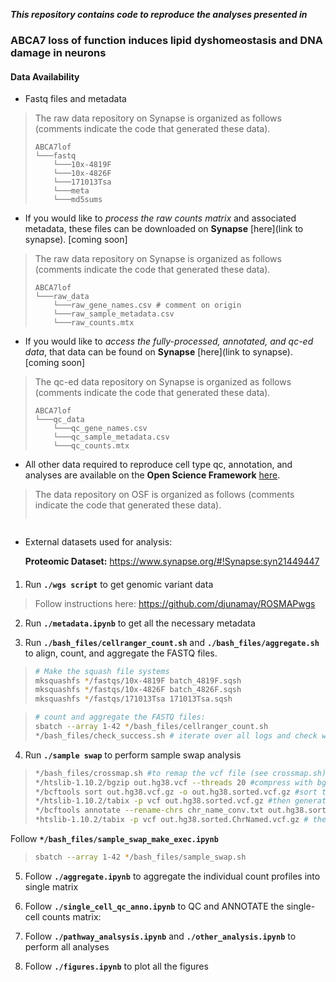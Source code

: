 ***This repository contains code to reproduce the analyses presented in***
### ABCA7 loss of function induces lipid dyshomeostasis and DNA damage in neurons

#### Data Availability

- Fastq files and metadata
> The raw data repository on Synapse is organized as follows (comments indicate the code that generated these data).
> ```
> ABCA7lof
> └───fastq
>     └───10x-4819F
>     └───10x-4826F
>     └───171013Tsa
>     └───meta
>     └───md5sums
> ```

- If you would like to *process the raw counts matrix* and associated metadata, these files can be downloaded on **Synapse** [here](link to synapse). [coming soon]
> The raw data repository on Synapse is organized as follows (comments indicate the code that generated these data).
> ```
> ABCA7lof
> └───raw_data
>     └───raw_gene_names.csv # comment on origin
>     └───raw_sample_metadata.csv 
>     └───raw_counts.mtx 
> ```

- If you would like to *access the fully-processed, annotated, and qc-ed data*, that data can be found on **Synapse** [here](link to synapse). [coming soon]
> The qc-ed data repository on Synapse is organized as follows (comments indicate the code that generated these data).
> ```
> ABCA7lof
> └───qc_data
>     └───qc_gene_names.csv
>     └───qc_sample_metadata.csv 
>     └───qc_counts.mtx 
> ```

- All other data required to reproduce cell type qc, annotation, and analyses are available on the **Open Science Framework** [here](https://osf.io/vn7w2/).
> The data repository on OSF is organized as follows (comments indicate the code that generated these data).
> ```

> ```

- External datasets used for analysis:

    **Proteomic Dataset:** https://www.synapse.org/#!Synapse:syn21449447
    
#### 

1. Run **`./wgs script`** to get genomic variant data 
> Follow instructions here:
> https://github.com/djunamay/ROSMAPwgs
>

2. Run **`./metadata.ipynb`** to get all the necessary metadata

3. Run **`./bash_files/cellranger_count.sh`** and **`./bash_files/aggregate.sh`** to align, count, and aggregate the FASTQ files.

> ```bash
> # Make the squash file systems 
> mksquashfs */fastqs/10x-4819F batch_4819F.sqsh
> mksquashfs */fastqs/10x-4826F batch_4826F.sqsh
> mksquashfs */fastqs/171013Tsa 171013Tsa.sqsh
> ```

> ```bash
> # count and aggregate the FASTQ files:
> sbatch --array 1-42 */bash_files/cellranger_count.sh
> */bash_files/check_success.sh # iterate over all logs and check whether pipeline was successful before moving to aggregation
> ```

4. Run **`./sample swap`** to perform sample swap analysis

> ```bash
>*/bash_files/crossmap.sh #to remap the vcf file (see crossmap.sh)
>*/htslib-1.10.2/bgzip out.hg38.vcf --threads 20 #compress with bgzip
>*/bcftools sort out.hg38.vcf.gz -o out.hg38.sorted.vcf.gz #sort the vcf file: 
>*/htslib-1.10.2/tabix -p vcf out.hg38.sorted.vcf.gz #then generate the corresponding tabix file 
>*/bcftools annotate --rename-chrs chr_name_conv.txt out.hg38.sorted.vcf.gz -Oz -o out.hg38.sorted.ChrNamed.vcf.gz --threads 40
>*htslib-1.10.2/tabix -p vcf out.hg38.sorted.ChrNamed.vcf.gz # then generate the corresponding tabix file 
> ```

Follow  **`*/bash_files/sample_swap_make_exec.ipynb`**

> ```bash
> sbatch --array 1-42 */bash_files/sample_swap.sh
> ```

5. Follow **`./aggregate.ipynb`** to aggregate the individual count profiles into single matrix

5. Follow  **`./single_cell_qc_anno.ipynb`** to QC and ANNOTATE the single-cell counts matrix:

6. Follow **`./pathway_analsysis.ipynb`** and **`./other_analysis.ipynb`** to perform all analyses

7. Follow **`./figures.ipynb`** to plot all the figures

